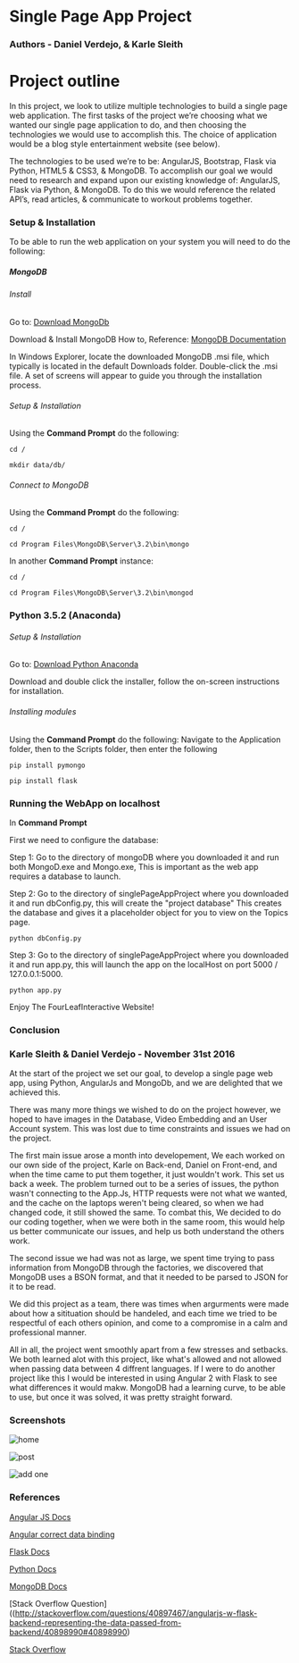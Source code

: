 # Single Page App Project
### Authors - Daniel Verdejo, & Karle Sleith

# Project outline
In this project, we look to utilize multiple technologies to build a single page web application. The first tasks of the project we’re choosing what we wanted our single page application to do, and then choosing the technologies we would use to accomplish this. The choice of application would be a blog style entertainment website (see below). 

The technologies to be used we’re to be: AngularJS, Bootstrap, Flask via Python, HTML5 & CSS3, & MongoDB. 
To accomplish our goal we would need to research and expand upon our existing knowledge of: AngularJS,  Flask via Python, & MongoDB. To do this we would reference the related API’s, read articles, & communicate to workout problems together. 

### Setup & Installation
To be able to run the web application on your system you will need to do the following:

##### MongoDB

###### Install

Go to: [Download MongoDb](https://docs.mongodb.com/)

Download & Install MongoDB 
How to, Reference: [MongoDB Documentation](https://docs.mongodb.com/v3.0/tutorial/install-mongodb-on-windows/)

In Windows Explorer, locate the downloaded MongoDB .msi file, which typically is located in the default Downloads folder. 
Double-click the .msi file. A set of screens will appear to guide you through the installation process.

###### Setup & Installation

Using the **Command Prompt** do the following:

`cd /`

`mkdir data/db/`

###### Connect to MongoDB

Using the **Command Prompt** do the following:

`cd /`

`cd Program Files\MongoDB\Server\3.2\bin\mongo`

In another **Command Prompt** instance:

`cd /`

`cd Program Files\MongoDB\Server\3.2\bin\mongod`

### Python 3.5.2 (Anaconda)

###### Setup & Installation

Go to: [Download Python Anaconda](https://www.continuum.io/downloads)

Download and double click the installer, follow the on-screen instructions for installation.

###### Installing modules
Using the **Command Prompt** do the following:
Navigate to the Application folder, then to the Scripts folder, then enter the following

`pip install pymongo`

`pip install flask`


### Running the WebApp on localhost
In **Command Prompt**

First we need to configure the database:

Step 1:
Go to the directory of mongoDB where you downloaded it and run both MongoD.exe and Mongo.exe,
This is important as the web app requires a database to launch.

Step 2:
Go to the directory of singlePageAppProject where you downloaded it and run dbConfig.py, this will create the "project database"
This creates the database and gives it a placeholder object for you to view on the Topics page.

`python dbConfig.py`

Step 3:
Go to the directory of singlePageAppProject where you downloaded it and run app.py, this will launch the app on the localHost on port 5000 / 127.0.0.1:5000.


`python app.py`

Enjoy The FourLeafInteractive Website!




### Conclusion
### Karle Sleith & Daniel Verdejo - November 31st 2016

At the start of the project we set our goal, to develop a single page web app, using Python, AngularJs and MongoDb, and we are delighted that we achieved this.

There was many more things we wished to do on the project however, we hoped to have images in the Database, Video Embedding and an User Account system. This was lost due to time constraints and issues we had on the project.

The first main issue arose a month into developement, We each worked on our own side of the project, Karle on Back-end, Daniel on Front-end, and when the time came to put them together, it just wouldn't work. This set us back a week. The problem turned out to be a series of issues, the python wasn't connecting to the App.Js, HTTP requests were not what we wanted, and the cache on the laptops weren't being cleared, so when we had changed code, it still showed the same. To combat this, We decided to do our coding together, when we were both in the same room, this would help us better communicate our issues, and help us both understand the others work.

The second issue we had was not as large, we spent time trying to pass information from MongoDB through the factories, we discovered that MongoDB uses a BSON format, and that it needed to be parsed to JSON for it to be read.

We did this project as a team, there was times when argurments were made about how a sitituation should be handeled, and each time we tried to be respectful of each others opinion, and come to a compromise in a calm and professional manner.

All in all, the project went smoothly apart from a few stresses and setbacks. We both learned alot with this project, like what's allowed and not allowed when passing data between 4 diffrent languages. If I were to do another project like this I would be interested in using Angular 2 with Flask to see what differences it would makw. MongoDB had a learning curve, to be able to use, but once it was solved, it was pretty straight forward.

### Screenshots

![home](http://imgur.com/nCS45bF.png)

![post](http://imgur.com/a5YGKbr.png)

![add one](http://imgur.com/6HtQUGP.png)

### References

[Angular JS Docs](https://docs.angularjs.org/api)

[Angular correct data binding](https://thinkster.io/a-better-way-to-learn-angularjs/services)

[Flask Docs](http://flask.pocoo.org/docs/0.11/)

[Python Docs](https://docs.python.org/3/)

[MongoDB Docs](http://api.mongodb.com/python/current/)

[Stack Overflow Question]((http://stackoverflow.com/questions/40897467/angularjs-w-flask-backend-representing-the-data-passed-from-backend/40898990#40898990)

[Stack Overflow](http://stackoverflow.com/)

